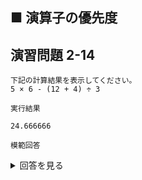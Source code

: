 ## ■ 演算子の優先度

## 演習問題 2-14

```
下記の計算結果を表示してください。
5 × 6 - (12 + 4) ÷ 3
```

`実行結果`

```
24.666666
```

`模範回答`
<details>
<summary>回答を見る</summary>

```c
#include <stdio.h>

int main() {

    float data = 5 * 6 - (12 + 4) / 3.0;

    printf("%f\n", data);
    
    return 0;
}
```
</details>
